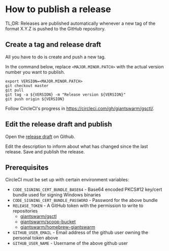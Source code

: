# How to publish a release

TL;DR: Releases are published automatically whenever a new tag of the format X.Y.Z is pushed to the GitHub repository.

## Create a tag and release draft

All you have to do is create and push a new tag.

In the command below, replace `<MAJOR.MINOR.PATCH>` with the actual version number you want to publish.

```
export VERSION=<MAJOR.MINOR.PATCH>
git checkout master
git pull
git tag -a ${VERSION} -m "Release version ${VERSION}"
git push origin ${VERSION}
```

Follow CircleCI's progress in https://circleci.com/gh/giantswarm/gsctl/.

## Edit the release draft and publish

Open the [release draft](https://github.com/giantswarm/gsctl/releases/) on Github.

Edit the description to inform about what has changed since the last release. Save and publish the release.

## Prerequisites

CircleCI must be set up with certain environment variables:

- `CODE_SIGNING_CERT_BUNDLE_BASE64` - Base64 encoded PKCS#12 key/cert bundle used for signing Windows binaries
- `CODE_SIGNING_CERT_BUNDLE_PASSWORD` - Password for the above bundle
- `RELEASE_TOKEN` - A GitHub token with the permission to write to repositories
  - [giantswarm/gsctl](https://github.com/giantswarm/gsctl/)
  - [giantswarm/scoop-bucket](https://github.com/giantswarm/scoop-bucket)
  - [giantswarm/homebrew-giantswarm](https://github.com/giantswarm/homebrew-giantswarm)
- `GITHUB_USER_EMAIL` - Email address of the github user owning the personal token above
- `GITHUB_USER_NAME` - Username of the above github user
